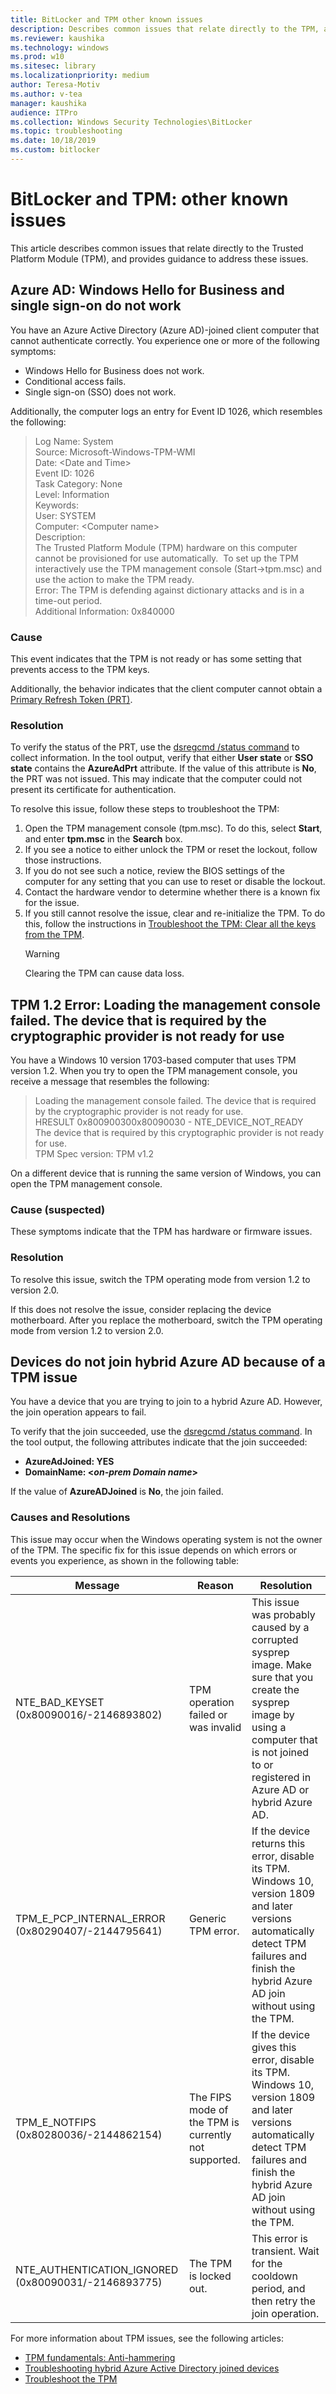 ```yaml
---
title: BitLocker and TPM other known issues
description: Describes common issues that relate directly to the TPM, and provides guidance for resolving those issues.
ms.reviewer: kaushika
ms.technology: windows
ms.prod: w10
ms.sitesec: library
ms.localizationpriority: medium
author: Teresa-Motiv
ms.author: v-tea
manager: kaushika
audience: ITPro
ms.collection: Windows Security Technologies\BitLocker
ms.topic: troubleshooting
ms.date: 10/18/2019
ms.custom: bitlocker
---
```


# BitLocker and TPM: other known issues

This article describes common issues that relate directly to the Trusted Platform Module (TPM), and provides guidance to address these issues.

## Azure AD: Windows Hello for Business and single sign-on do not work

You have an Azure Active Directory (Azure AD)-joined client computer that cannot authenticate correctly. You experience one or more of the following symptoms:

- Windows Hello for Business does not work.
- Conditional access fails.
- Single sign-on (SSO) does not work.

Additionally, the computer logs an entry for Event ID 1026, which resembles the following:

> Log Name: System  
> Source: Microsoft-Windows-TPM-WMI  
> Date: \<Date and Time>  
> Event ID: 1026  
> Task Category: None  
> Level: Information  
> Keywords:  
> User: SYSTEM  
> Computer: \<Computer name\>  
> Description:  
> The Trusted Platform Module (TPM) hardware on this computer cannot be provisioned for use automatically.  To set up the TPM interactively use the TPM management console (Start-\>tpm.msc) and use the action to make the TPM ready.  
> Error: The TPM is defending against dictionary attacks and is in a time-out period.  
> Additional Information: 0x840000  

### Cause

This event indicates that the TPM is not ready or has some setting that prevents access to the TPM keys.  

Additionally, the behavior indicates that the client computer cannot obtain a [Primary Refresh Token (PRT)](https://docs.microsoft.com/azure/active-directory/devices/concept-primary-refresh-token).  

### Resolution

To verify the status of the PRT, use the [dsregcmd /status command](https://docs.microsoft.com/azure/active-directory/devices/troubleshoot-device-dsregcmd) to collect information. In the tool output, verify that either **User state** or **SSO state** contains the **AzureAdPrt** attribute. If the value of this attribute is **No**, the PRT was not issued. This may indicate that the computer could not present its certificate for authentication.

To resolve this issue, follow these steps to troubleshoot the TPM:

1. Open the TPM management console (tpm.msc). To do this, select **Start**, and enter **tpm.msc** in the **Search** box.
1. If you see a notice to either unlock the TPM or reset the lockout, follow those instructions.  
1. If you do not see such a notice, review the BIOS settings of the computer for any setting that you can use to reset or disable the lockout.
1. Contact the hardware vendor to determine whether there is a known fix for the issue.
1. If you still cannot resolve the issue, clear and re-initialize the TPM. To do this, follow the instructions in [Troubleshoot the TPM: Clear all the keys from the TPM](https://docs.microsoft.com/windows/security/information-protection/tpm/initialize-and-configure-ownership-of-the-tpm#clear-all-the-keys-from-the-tpm).
   > [!WARNING]
   > Clearing the TPM can cause data loss.  

## TPM 1.2 Error: Loading the management console failed. The device that is required by the cryptographic provider is not ready for use

You have a Windows 10 version 1703-based computer that uses TPM version 1.2. When you try to open the TPM management console, you receive a message that resembles the following:

> Loading the management console failed. The device that is required by the cryptographic provider is not ready for use.  
> HRESULT 0x800900300x80090030 - NTE\_DEVICE\_NOT\_READY  
> The device that is required by this cryptographic provider is not ready for use.  
> TPM Spec version: TPM v1.2  

On a different device that is running the same version of Windows, you can open the TPM management console.

### Cause (suspected)

These symptoms indicate that the TPM has hardware or firmware issues.

### Resolution

To resolve this issue, switch the TPM operating mode from version 1.2 to version 2.0.  

If this does not resolve the issue, consider replacing the device motherboard. After you replace the motherboard, switch the TPM operating mode from version 1.2 to version 2.0.

## Devices do not join hybrid Azure AD because of a TPM issue

You have a device that you are trying to join to a hybrid Azure AD. However, the join operation appears to fail.

To verify that the join succeeded, use the [dsregcmd /status command](https://docs.microsoft.com/azure/active-directory/devices/troubleshoot-device-dsregcmd). In the tool output, the following attributes indicate that the join succeeded:

- **AzureAdJoined: YES**
- **DomainName: \<*on-prem Domain name*\>**

If the value of **AzureADJoined** is **No**, the join failed.  

### Causes and Resolutions

This issue may occur when the Windows operating system is not the owner of the TPM. The specific fix for this issue depends on which errors or events you experience, as shown in the following table:

|Message |Reason | Resolution|
| - | - | - |
|NTE\_BAD\_KEYSET (0x80090016/-2146893802) |TPM operation failed or was invalid |This issue was probably caused by a corrupted sysprep image. Make sure that you create the sysprep image by using a computer that is not joined to or registered in Azure AD or hybrid Azure AD. |
|TPM\_E\_PCP\_INTERNAL\_ERROR (0x80290407/-2144795641) |Generic TPM error. |If the device returns this error, disable its TPM. Windows 10, version 1809 and later versions automatically detect TPM failures and finish the hybrid Azure AD join without using the TPM. |
|TPM\_E\_NOTFIPS (0x80280036/-2144862154) |The FIPS mode of the TPM is currently not supported. |If the device gives this error, disable its TPM. Windows 10, version 1809 and later versions automatically detect TPM failures and finish the hybrid Azure AD join without using the TPM. |
|NTE\_AUTHENTICATION\_IGNORED (0x80090031/-2146893775) |The TPM is locked out. |This error is transient. Wait for the cooldown period, and then retry the join operation. |

For more information about TPM issues, see the following articles:

- [TPM fundamentals: Anti-hammering](https://docs.microsoft.com/windows/security/information-protection/tpm/tpm-fundamentals#anti-hammering)
- [Troubleshooting hybrid Azure Active Directory joined devices](https://docs.microsoft.com/azure/active-directory/devices/troubleshoot-hybrid-join-windows-current)
- [Troubleshoot the TPM](https://docs.microsoft.com/windows/security/information-protection/tpm/initialize-and-configure-ownership-of-the-tpm)
